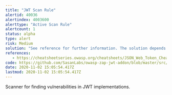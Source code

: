 ```yaml
---
title: "JWT Scan Rule"
alertid: 40036
alertindex: 4003600
alerttype: "Active Scan Rule"
alertcount: 1
status: alpha
type: alert
risk: Medium
solution: "See reference for further information. The solution depends on implementation details"
references:
   - https://cheatsheetseries.owasp.org/cheatsheets/JSON_Web_Token_Cheat_Sheet_for_Java.html
code: https://github.com/SasanLabs/owasp-zap-jwt-addon/blob/master/src/main/java/org/zaproxy/zap/extension/jwt/JWTActiveScanRule.java
date: 2020-11-02 15:05:54.417Z
lastmod: 2020-11-02 15:05:54.417Z
---
```

Scanner for finding vulnerabilities in JWT implementations.
